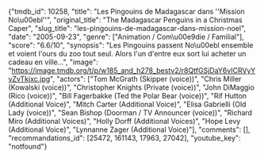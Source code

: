 {"tmdb_id": 10258, "title": "Les Pingouins de Madagascar dans ''Mission No\u00ebl''", "original_title": "The Madagascar Penguins in a Christmas Caper", "slug_title": "les-pingouins-de-madagascar-dans-mission-noel", "date": "2005-09-23", "genre": ["Animation / Com\u00e9die / Familial"], "score": "6.6/10", "synopsis": "Les Pingouins passent No\u00ebl ensemble et voient l'ours du zoo tout seul. Alors l'un d'entre eux sort lui acheter un cadeau en ville...", "image": "https://image.tmdb.org/t/p/w185_and_h278_bestv2/r8QtfGSjDaY6vICRVyYvZvTkjxc.jpg", "actors": ["Tom McGrath (Skipper (voice))", "Chris Miller (Kowalski (voice))", "Christopher Knights (Private (voice))", "John DiMaggio (Rico (voice))", "Bill Fagerbakke (Ted the Polar Bear (voice))", "Rif Hutton (Additional Voice)", "Mitch Carter (Additional Voice)", "Elisa Gabrielli (Old Lady (voice))", "Sean Bishop (Doorman / TV Announcer (voice))", "Richard Miro (Additional Voices)", "Holly Dorff (Additional Voices)", "Hope Levy (Additional Voice)", "Lynnanne Zager (Additional Voice)"], "comments": [], "recommandations_id": [25472, 161143, 17963, 27042], "youtube_key": "notfound"}